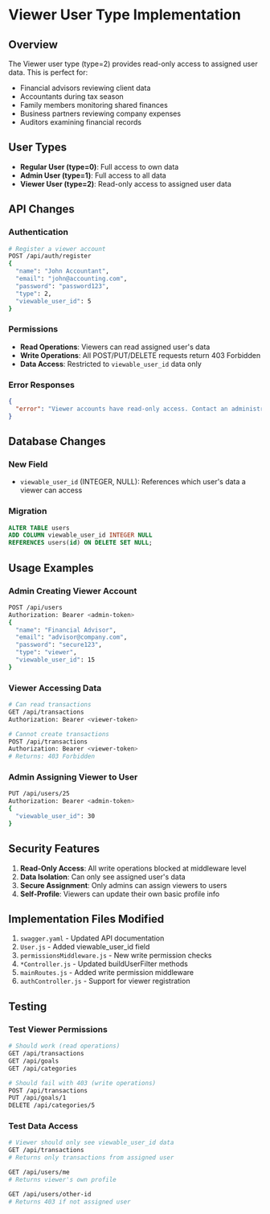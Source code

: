 # Viewer User Type Implementation

## Overview

The Viewer user type (type=2) provides read-only access to assigned user data. This is perfect for:

- Financial advisors reviewing client data
- Accountants during tax season
- Family members monitoring shared finances
- Business partners reviewing company expenses
- Auditors examining financial records

## User Types

- **Regular User (type=0)**: Full access to own data
- **Admin User (type=1)**: Full access to all data
- **Viewer User (type=2)**: Read-only access to assigned user data

## API Changes

### Authentication

```bash
# Register a viewer account
POST /api/auth/register
{
  "name": "John Accountant",
  "email": "john@accounting.com",
  "password": "password123",
  "type": 2,
  "viewable_user_id": 5
}
```

### Permissions

- **Read Operations**: Viewers can read assigned user's data
- **Write Operations**: All POST/PUT/DELETE requests return 403 Forbidden
- **Data Access**: Restricted to `viewable_user_id` data only

### Error Responses

```json
{
  "error": "Viewer accounts have read-only access. Contact an administrator for write permissions."
}
```

## Database Changes

### New Field

- `viewable_user_id` (INTEGER, NULL): References which user's data a viewer can access

### Migration

```sql
ALTER TABLE users
ADD COLUMN viewable_user_id INTEGER NULL
REFERENCES users(id) ON DELETE SET NULL;
```

## Usage Examples

### Admin Creating Viewer Account

```bash
POST /api/users
Authorization: Bearer <admin-token>
{
  "name": "Financial Advisor",
  "email": "advisor@company.com",
  "password": "secure123",
  "type": "viewer",
  "viewable_user_id": 15
}
```

### Viewer Accessing Data

```bash
# Can read transactions
GET /api/transactions
Authorization: Bearer <viewer-token>

# Cannot create transactions
POST /api/transactions
Authorization: Bearer <viewer-token>
# Returns: 403 Forbidden
```

### Admin Assigning Viewer to User

```bash
PUT /api/users/25
Authorization: Bearer <admin-token>
{
  "viewable_user_id": 30
}
```

## Security Features

1. **Read-Only Access**: All write operations blocked at middleware level
2. **Data Isolation**: Can only see assigned user's data
3. **Secure Assignment**: Only admins can assign viewers to users
4. **Self-Profile**: Viewers can update their own basic profile info

## Implementation Files Modified

1. `swagger.yaml` - Updated API documentation
2. `User.js` - Added viewable_user_id field
3. `permissionsMiddleware.js` - New write permission checks
4. `*Controller.js` - Updated buildUserFilter methods
5. `mainRoutes.js` - Added write permission middleware
6. `authController.js` - Support for viewer registration

## Testing

### Test Viewer Permissions

```bash
# Should work (read operations)
GET /api/transactions
GET /api/goals
GET /api/categories

# Should fail with 403 (write operations)
POST /api/transactions
PUT /api/goals/1
DELETE /api/categories/5
```

### Test Data Access

```bash
# Viewer should only see viewable_user_id data
GET /api/transactions
# Returns only transactions from assigned user

GET /api/users/me
# Returns viewer's own profile

GET /api/users/other-id
# Returns 403 if not assigned user
```
